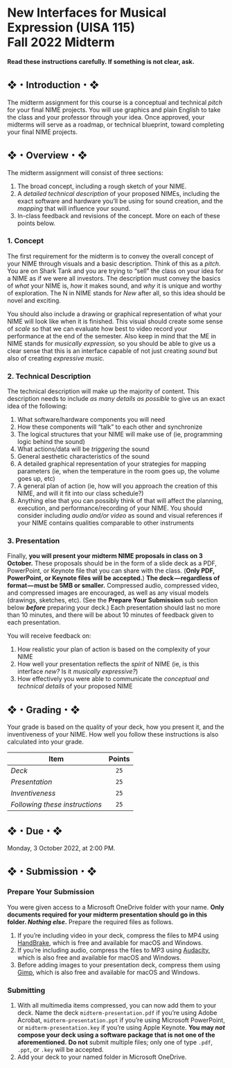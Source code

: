 # New Interfaces for Musical Expression (UISA 115)<br>Fall 2022 Midterm

**Read these instructions carefully. If something is not clear, ask.**

## ❖・Introduction・❖
The midterm assignment for this course is a conceptual and technical *pitch* for your final NIME projects. You will use graphics and plain English to take the class and your professor through your idea. Once approved, your midterms will serve as a roadmap, or technical blueprint, toward completing your final NIME projects.

## ❖・Overview・❖
The midterm assignment will consist of three sections:

1. The broad concept, including a rough sketch of your NIME.
2. A *detailed technical description* of your proposed NIMEs, including the exact software and hardware you’ll be using for sound creation, and the *mapping* that will influence your sound.
3. In-class feedback and revisions of the concept. More on each of these points below.

### 1. Concept
The first requirement for the midterm is to convey the overall concept of your NIME through visuals and a basic description. Think of this as a *pitch.* You are on Shark Tank and you are trying to “sell” the class on your idea for a NIME as if we were all investors. The description must convey the basics of *what* your NIME is, *how* it makes sound, and *why* it is unique and worthy of exploration. The N in NIME stands for *New* after all, so this idea should be novel and exciting.

You should also include a drawing or graphical representation of what your NIME will look like when it is finished. This visual should create some sense of *scale* so that we can evaluate how best to video record your performance at the end of the semester. Also keep in mind that the ME in NIME stands for *musically expression,* so you should be able to give us a clear sense that this is an interface capable of not just creating *sound* but also of creating *expressive music.*

### 2. Technical Description
The technical description will make up the majority of content. This description needs to include *as many details as possible* to give us an exact idea of the following:

1. What software/hardware components you will need
2. How these components will “talk” to each other and synchronize
3. The logical structures that your NIME will make use of (ie, programming logic behind the sound)
4. What actions/data will be *triggering* the sound
5. General aesthetic characteristics of the sound
6. A detailed graphical representation of your strategies for mapping parameters (ie, when the temperature in the room goes up, the volume goes up, etc)
7. A general plan of action (ie, how will you approach the creation of this NIME, and will it fit into our class schedule?)
8. Anything else that you can possibly think of that will affect the planning, execution, and performance/recording of your NIME. You should consider including *audio and/or video* as sound and visual references if your NIME contains qualities comparable to other instruments

### 3. Presentation
Finally, **you will present your midterm NIME proposals in class on 3 October.** These proposals should be in the form of a slide deck as a PDF, PowerPoint, or Keynote file that you can share with the class. (**Only PDF, PowerPoint, or Keynote files will be accepted.**) **The deck — regardless of format — must be 5MB or smaller.** Compressed audio, compressed video, and compressed images are encouraged, as well as any visual models (drawings, sketches, etc). (See the **Prepare Your Submission** sub section below **_before_** preparing your deck.) Each presentation should last no more than 10 minutes, and there will be about 10 minutes of feedback given to each presentation.

You will receive feedback on:

1. How realistic your plan of action is based on the complexity of your NIME
2. How well your presentation reflects the *spirit* of NIME (ie, is this interface *new?* Is it *musically expressive?*)
3. How effectively you were able to communicate the *conceptual and technical details* of your proposed NIME

## ❖・Grading・❖
Your grade is based on the quality of your deck, how you present it, and the inventiveness of your NIME. How well you follow these instructions is also calculated into your grade.

| Item                           | Points |
|--------------------------------|:------:|
| *Deck*                         | `25`   |
| *Presentation*                 | `25`   |
| *Inventiveness*                | `25`   |
| *Following these instructions* | `25`   |

## ❖・Due・❖
Monday, 3 October 2022, at 2:00 PM.

## ❖・Submission・❖

### Prepare Your Submission
You were given access to a Microsoft OneDrive folder with your name. **Only documents required for your midterm presentation should go in this folder. _Nothing else_.** Prepare the required files as follows.

1. If you’re including video in your deck, compress the files to MP4 using [HandBrake](https://handbrake.fr/), which is free and available for macOS and Windows.
2. If you’re including audio, compress the files to MP3 using [Audacity](https://www.audacityteam.org/), which is also free and available for macOS and Windows.
3. Before adding images to your presentation deck, compress them using [Gimp](https://www.gimp.org/), which is also free and available for macOS and Windows.

### Submitting
1. With all multimedia items compressed, you can now add them to your deck. Name the deck `midterm-presentation.pdf` if you’re using Adobe Acrobat, `midterm-presentation.ppt` if you’re using Microsoft PowerPoint, or `midterm-presentation.key` if you’re using Apple Keynote. **You may _not_ compose your deck using a software package that is not one of the aforementioned.** **Do not** submit multiple files; only one of type `.pdf`, `.ppt`, or `.key` will be accepted.
2. Add your deck to your named folder in Microsoft OneDrive.
